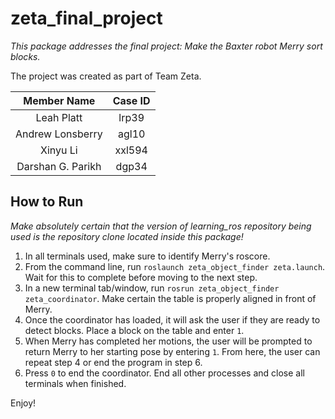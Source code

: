 # zeta_final_project

_This package addresses the final project: Make the Baxter robot Merry sort blocks._

The project was created as part of Team Zeta.

Member Name | Case ID
:---:|:---:
Leah Platt | lrp39
Andrew Lonsberry | agl10
Xinyu Li | xxl594
Darshan G. Parikh | dgp34

## How to Run

_Make absolutely certain that the version of learning_ros repository being used is the repository clone located inside this package!_

1. In all terminals used, make sure to identify Merry's roscore.
2. From the command line, run `roslaunch zeta_object_finder zeta.launch`. Wait for this to complete before moving to the next step.
3. In a new terminal tab/window, run `rosrun zeta_object_finder zeta_coordinator`. Make certain the table is properly aligned in front of Merry.
4. Once the coordinator has loaded, it will ask the user if they are ready to detect blocks. Place a block on the table and enter `1`.
5. When Merry has completed her motions, the user will be prompted to return Merry to her starting pose by entering `1`. From here, the user can repeat step 4 or end the program in step 6.
6. Press `0` to end the coordinator. End all other processes and close all terminals when finished.

Enjoy!
